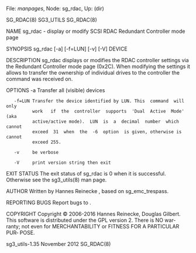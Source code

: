 File: *manpages*,  Node: sg_rdac,  Up: (dir)

SG_RDAC(8)                         SG3_UTILS                        SG_RDAC(8)



NAME
       sg_rdac - display or modify SCSI RDAC Redundant Controller mode page

SYNOPSIS
       sg_rdac [-a] [-f=LUN] [-v] [-V] DEVICE

DESCRIPTION
       sg_rdac  displays  or  modifies  the  RDAC  controller settings via the
       Redundant Controller mode page (0x2C). When modifying the  settings  it
       allows to transfer the ownership of individual drives to the controller
       the command was received on.

OPTIONS
       -a     Transfer all (visible) devices

       -f=LUN Transfer the device identified by LUN. This  command  will  only
              work   if  the  controller  supports  'Dual  Active  Mode'  (aka
              active/active mode).  LUN  is  a  decimal  number  which  cannot
              exceed  31  when  the  -6  option  is given, otherwise is cannot
              exceed 255.

       -v     be verbose

       -V     print version string then exit

EXIT STATUS
       The exit status of sg_rdac is 0 when it is  successful.  Otherwise  see
       the sg3_utils(8) man page.

AUTHOR
       Written   by   Hannes  Reinecke  <hare  at  suse  dot  com>,  based  on
       sg_emc_trespass.

REPORTING BUGS
       Report bugs to <dgilbert at interlog dot com>.

COPYRIGHT
       Copyright © 2006-2016 Hannes Reinecke, Douglas Gilbert.
       This software is distributed under the GPL version 2. There is NO  war‐
       ranty;  not  even  for MERCHANTABILITY or FITNESS FOR A PARTICULAR PUR‐
       POSE.



sg3_utils-1.35                   November 2012                      SG_RDAC(8)
